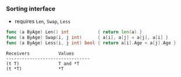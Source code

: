 ### Sorting interface

* requires `Len`, `Swap`, `Less`

```go
func (a ByAge) Len() int           { return len(a) }
func (a ByAge) Swap(i, j int)      { a[i], a[j] = a[j], a[i] }
func (a ByAge) Less(i, j int) bool { return a[i].Age < a[j].Age }
```


```
Receivers           Values
--------------------------------
(t T)               T and *T
(t *T)              *T
